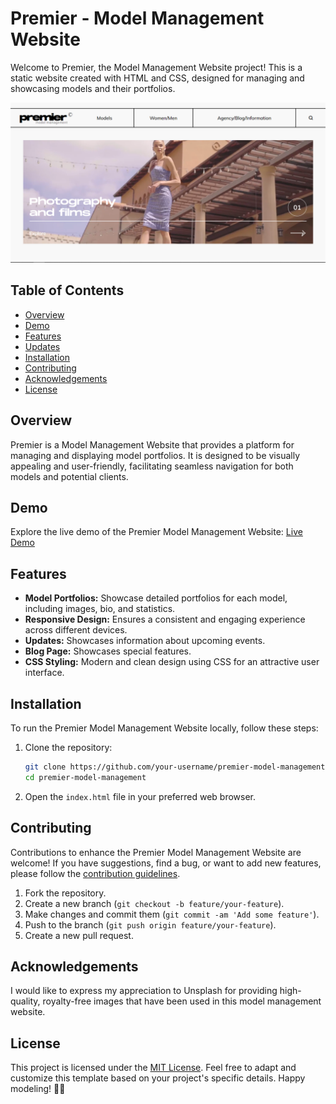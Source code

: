 # Premier - Model Management Website

Welcome to Premier, the Model Management Website project! This is a static website created with HTML and CSS, designed for managing and showcasing models and their portfolios.

![Premier Model Management Website Preview](premier.png)

## Table of Contents

- [Overview](#overview)
- [Demo](#demo)
- [Features](#features)
- [Updates](#updates)
- [Installation](#installation)
- [Contributing](#contributing)
- [Acknowledgements](#acknowledgements)
- [License](#license)

## Overview

Premier is a Model Management Website that provides a platform for managing and displaying model portfolios. It is designed to be visually appealing and user-friendly, facilitating seamless navigation for both models and potential clients.

## Demo

Explore the live demo of the Premier Model Management Website: [Live Demo]([https://your-demo-url.com](https://antra77.github.io/Model-Website/))

## Features

- **Model Portfolios:** Showcase detailed portfolios for each model, including images, bio, and statistics.
- **Responsive Design:** Ensures a consistent and engaging experience across different devices.
- **Updates:** Showcases information about upcoming events.
- **Blog Page:** Showcases special features.
- **CSS Styling:** Modern and clean design using CSS for an attractive user interface.

## Installation

To run the Premier Model Management Website locally, follow these steps:

1. Clone the repository:

   ```bash
   git clone https://github.com/your-username/premier-model-management.git
   cd premier-model-management
   ```

2. Open the `index.html` file in your preferred web browser.

## Contributing

Contributions to enhance the Premier Model Management Website are welcome! If you have suggestions, find a bug, or want to add new features, please follow the [contribution guidelines](CONTRIBUTING.md).

1. Fork the repository.
2. Create a new branch (`git checkout -b feature/your-feature`).
3. Make changes and commit them (`git commit -am 'Add some feature'`).
4. Push to the branch (`git push origin feature/your-feature`).
5. Create a new pull request.

## Acknowledgements

I would like to express my appreciation to Unsplash for providing high-quality, royalty-free images that have been used in this model management website.

## License
This project is licensed under the [MIT License](LICENSE).
Feel free to adapt and customize this template based on your project's specific details. Happy modeling! 🌟📸
